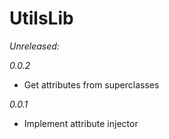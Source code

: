 # UtilsLib

*Unreleased:*

*0.0.2*
- Get attributes from superclasses

*0.0.1*
- Implement attribute injector
